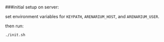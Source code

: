 

###initial setup on server:

set environment variables for `KEYPATH`, `ARENARIUM_HOST`, and `ARENARIUM_USER`.

then run:

```./init.sh```
